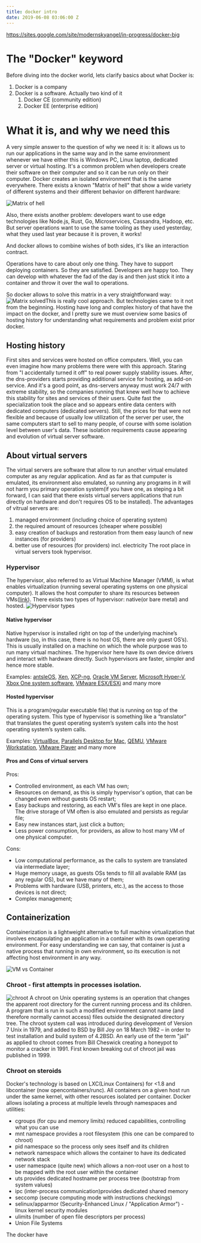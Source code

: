 ```yaml
---
title: docker intro
date: 2019-06-08 03:06:00 Z
---
```


https://sites.google.com/site/modernskyangel/in-progress/docker-big

# The "Docker" keyword
Before diving into the docker world, lets clarify basics about what Docker is:
 1. Docker is a company
 2. Docker is a software. Actually two kind of it
	 1. Docker CE (community edition) 
	 2. Docker EE (enterprise edition)

# What it is, and why we need this

A very simple answer to the question of why we need it is: it allows us to run our applications in the same way and in the same environment whenever we have either this is Windows PC, Linux laptop, dedicated server or virtual hosting.  It's a common problem when developers create their software on their computer and so it can be run only on their computer. Docker creates an isolated environment that is the same everywhere.
There exists a known "Matrix of hell" that show a wide variety of different systems and their different behavior on different hardware:

![Matrix of hell](https://github.com/msangel/msangel.github.io/raw/master/_drafts/docker/the_matrix_of_hell.png "Matrix of hell")

Also, there exists another problem: developers want to use edge technologies like Node.js, Rust, Go, Microservices, Cassandra, Hadoop, etc.
But server operations want to use the same tooling as they used yesterday, what they used last year because it is proven, it works!

And docker allows to combine wishes of both sides, it's like an interaction contract.

Operations have to care about only one thing. They have to support deploying containers. So they are satisfied. Developers are happy too. They can develop with whatever the fad of the day is and then just stick it into a container and throw it over the wall to operations.

So docker allows to solve this matrix in a very straightforward way:
![Matrix solved](https://github.com/msangel/msangel.github.io/raw/master/_drafts/docker/the_matrix_of_hell_solved.png "Matrix solved")This is really cool approach. But technologies came to it not from the beginning. Hosting have long and complex history of that have the impact on the docker, and I pretty sure we must overview some basics of hosting history for understanding what requirements and problem exist prior docker.

## Hosting history

First sites and services were hosted on office computers. Well, you can even imagine how many problems there were with this approach. Staring from "I accidentally turned it off" to real power supply stability issues.
After, the dns-providers starts providing additional service for hosting, as add-on service. And it's a good point, as dns-servers anyway must work 24/7 with extreme stability, so the companies running that knew well how to achieve this stability for sites and services of their users.
Quite fast the specialization took the place and so appears entire data centers with dedicated computers (dedicated servers). Still, the prices for that were not flexible and because of usually low utilization of the server per user, the same computers start to sell to many people, of course with some isolation level between user's data. These isolation requirements cause appearing and evolution of virtual server software.

## About virtual servers
The virtual servers are software that allow to run another virtual emulated computer as any regular application. And as far as that cumputer is emulated, its environment also emulated, so running any programs in it will not harm you primary operation system(if you have one, as steping a bit forward, I can said that there exists virtual servers applications that run directly on hardware and don't requires OS to be installed).
The advantages of vitrual servers are:
1. managed environment (including choice of operating system)
2. the required amount of resources (cheaper where possible)
3. easy creation of backups and restoration from them
easy launch of new instances (for providers)
4. better use of resources (for providers) incl. electricity
The root place in virtual servers took hypervisor.

### Hypervisor
The hypervisor, also referred to as Virtual Machine Manager (VMM), is what enables virtualization (running several operating systems on one physical computer). It allows the host computer to share its resources between VMs([link](https://www.vmware.com/topics/glossary/content/hypervisor)).
There exists two types of hypervisor: native(or bare metal) and hosted.
![Hypervisor types](https://github.com/msangel/msangel.github.io/raw/master/_drafts/docker/hypervisor.png "Hypervisor types")

#### Native hypervisor
Native hypervisor is installed right on top of the underlying machine’s hardware (so, in this case, there is no host OS, there are only guest OS’s). This is usually installed on a machine on which the whole purpose was to run many virtual machines. The hypervisor here have its own device drivers and interact with hardware directly. Such hypervisors are faster, simpler and hence more stable.

Examples:
[antsleOS](https://antsle.com/all/os-used-in-antsle/), [Xen](https://xenproject.org/), [XCP-ng](https://xcp-ng.org/), [Oracle VM Server](https://www.oracle.com/virtualization/vm-server-for-x86/), [Microsoft Hyper-V](https://docs.microsoft.com/en-us/windows-server/virtualization/hyper-v/hyper-v-technology-overview), [Xbox One system software](https://direct.playstation.com/en-us/ps5), [VMware ESX/ESXi](https://www.vmware.com/products/esxi-and-esx.html) and many more

#### Hosted hypervisor
This is a program(regular executable file) that is running on top of the operating system. This type of hypervisor is something like a “translator” that translates the guest operating system’s system calls into the host operating system’s system calls.

Examples:
[VirtualBox](https://www.virtualbox.org/), [Parallels Desktop for Mac](https://www.parallels.com/), [QEMU](https://www.qemu.org/), [VMware Workstation](https://www.vmware.com/products/workstation), [VMware Player](https://www.vmware.com/products/player) and many more
 
 #### Pros and Cons of virtual servers
Pros:
 - Controlled environment, as each VM has own;
 - Resources on demand, as this is simply hypervisor's option, that can be changed even without guests OS restart;
 - Easy backups and restoring, as each VM's files are kept in one place. The drive storage of VM often is also emulated and persists as regular file;
 - Easy new instances start, just click a button;
 - Less power consumption, for providers, as allow to host many VM of one physical computer. 

Cons:
 - Low computational performance, as the calls to system are translated via intermediate layer;
 - Huge memory usage, as guests OSs tends to fill all available RAM (as any regular OS), but we have many of them;
 - Problems with hardware (USB, printers, etc.), as the access to those devices is not direct;
 - Complex management;

## Containerization
Containerization is a lightweight alternative to full machine virtualization that involves encapsulating an application in a container with its own operating environment. For easy understanding we can say, that container is just a native process that running in own environment, so its execution is not affecting host environment in any way.

![VM vs Container](https://github.com/msangel/msangel.github.io/raw/master/_drafts/docker/vm_vs_container.png "VM vs Container")

### Chroot - first attempts in processes isolation.
![chroot](https://github.com/msangel/msangel.github.io/raw/master/_drafts/docker/chroot.png "Chroot")
A chroot on Unix operating systems is an operation 
that changes the apparent root directory for the current 
running process and its children. A program that is 
run in such a modified environment cannot name 
(and therefore normally cannot access) files outside 
the designated directory tree.
The chroot system call was introduced during development of Version 7 Unix in 1979, and added to BSD by Bill Joy on 18 March 1982 – in order to test installation and build system of 4.2BSD. An early use of the term "jail" as applied to chroot comes from Bill Cheswick creating a honeypot to monitor a cracker in 1991.
First known breaking out of chroot jail was published in 1999.

### Chroot on steroids
Docker's technology is based on LXC(Linux Containers) for <1.8 and libcontainer (now opencontainers/runc). All containers on a given host run under the same kernel, with other resources isolated per container. 
Docker allows isolating a process at multiple levels through namespaces and utilities:
- cgroups  (for cpu and memory limits) reduced capabilities, controlling what you can use
- mnt namespace provides a root filesystem (this one can be compared to chroot)    
- pid namespace so the process only sees itself and its children
- network namespace which allows the container to have its dedicated network stack 
- user namespace (quite new) which allows a non-root user on a host to be mapped with the root user within the container
- uts provides dedicated hostname per process tree (bootstrap from system values)
- ipc (inter-process communication)provides dedicated shared memory
- seccomp (secure computing mode with instructions checkings)
- selinux/apparmor (Security-Enhanced Linux / "Application Armor") - linux kernel security modules
- ulimits (number of open file descriptors per process)
- Union File Systems

The docker have 


<!--stackedit_data:
eyJoaXN0b3J5IjpbLTIwMDIwNDUyNTksLTIwMDIwNDUyNTksNT
Q4MTE0MjU0LC04ODQwNDEwNjYsLTIwOTI4ODg3NjgsLTk0OTE1
MTA5MywtMTY3MDc0MDI3Miw3Njc5Njg3OTYsLTIyOTI4MjAwMC
wzMTgwMTM2MjYsLTMxMDc0NDc0NywtMTExNzkzNTc2OCwtMjEy
OTUzNDQzLDQ0ODAzMDE3Nyw3Mjk1OTUyMjgsLTkwOTE5ODczOC
wtODY5MTM4MTI4LC0yMTEzNzc5Nzk2LC03OTY2NjgyNDMsMTM3
NzIxMDE4Nl19
-->